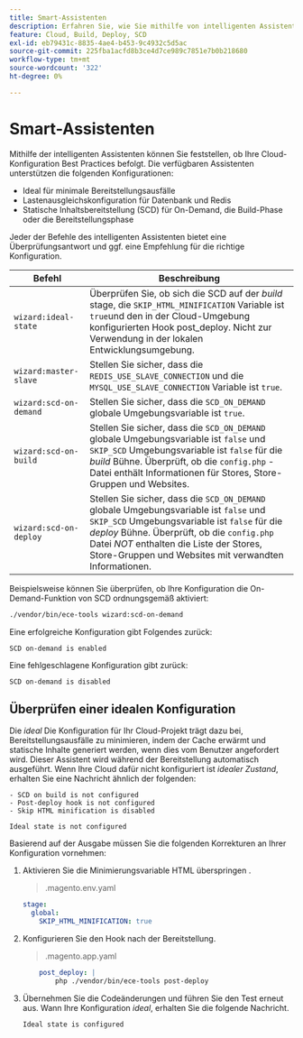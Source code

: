 ```yaml
---
title: Smart-Assistenten
description: Erfahren Sie, wie Sie mithilfe von intelligenten Assistenten bewerten können, ob Ihr Adobe Commerce on Cloud-Infrastrukturprojekt Best Practices für die Bereitstellung befolgt.
feature: Cloud, Build, Deploy, SCD
exl-id: eb79431c-8835-4ae4-b453-9c4932c5d5ac
source-git-commit: 225fba1acfd8b3ce4d7ce989c7851e7b0b218680
workflow-type: tm+mt
source-wordcount: '322'
ht-degree: 0%

---
```


# Smart-Assistenten

Mithilfe der intelligenten Assistenten können Sie feststellen, ob Ihre Cloud-Konfiguration Best Practices befolgt. Die verfügbaren Assistenten unterstützen die folgenden Konfigurationen:

- Ideal für minimale Bereitstellungsausfälle
- Lastenausgleichskonfiguration für Datenbank und Redis
- Statische Inhaltsbereitstellung (SCD) für On-Demand, die Build-Phase oder die Bereitstellungsphase

Jeder der Befehle des intelligenten Assistenten bietet eine Überprüfungsantwort und ggf. eine Empfehlung für die richtige Konfiguration.

| Befehl | Beschreibung |
| ------- | ------------|
| `wizard:ideal-state` | Überprüfen Sie, ob sich die SCD auf der _build_ stage, die `SKIP_HTML_MINIFICATION` Variable ist `true`und den in der Cloud-Umgebung konfigurierten Hook post_deploy. Nicht zur Verwendung in der lokalen Entwicklungsumgebung. |
| `wizard:master-slave` | Stellen Sie sicher, dass die `REDIS_USE_SLAVE_CONNECTION` und die `MYSQL_USE_SLAVE_CONNECTION` Variable ist `true`. |
| `wizard:scd-on-demand` | Stellen Sie sicher, dass die `SCD_ON_DEMAND` globale Umgebungsvariable ist `true`. |
| `wizard:scd-on-build` | Stellen Sie sicher, dass die `SCD_ON_DEMAND` globale Umgebungsvariable ist `false` und `SKIP_SCD` Umgebungsvariable ist `false` für die _build_ Bühne. Überprüft, ob die `config.php` -Datei enthält Informationen für Stores, Store-Gruppen und Websites. |
| `wizard:scd-on-deploy` | Stellen Sie sicher, dass die `SCD_ON_DEMAND` globale Umgebungsvariable ist `false` und `SKIP_SCD` Umgebungsvariable ist `false` für die _deploy_ Bühne. Überprüft, ob die `config.php` Datei _NOT_ enthalten die Liste der Stores, Store-Gruppen und Websites mit verwandten Informationen. |

Beispielsweise können Sie überprüfen, ob Ihre Konfiguration die On-Demand-Funktion von SCD ordnungsgemäß aktiviert:

```bash
./vendor/bin/ece-tools wizard:scd-on-demand
```

Eine erfolgreiche Konfiguration gibt Folgendes zurück:

```terminal
SCD on-demand is enabled
```

Eine fehlgeschlagene Konfiguration gibt zurück:

```terminal
SCD on-demand is disabled
```

## Überprüfen einer idealen Konfiguration

Die _ideal_ Die Konfiguration für Ihr Cloud-Projekt trägt dazu bei, Bereitstellungsausfälle zu minimieren, indem der Cache erwärmt und statische Inhalte generiert werden, wenn dies vom Benutzer angefordert wird. Dieser Assistent wird während der Bereitstellung automatisch ausgeführt. Wenn Ihre Cloud dafür nicht konfiguriert ist _idealer Zustand_, erhalten Sie eine Nachricht ähnlich der folgenden:

```terminal
- SCD on build is not configured
- Post-deploy hook is not configured
- Skip HTML minification is disabled

Ideal state is not configured
```

Basierend auf der Ausgabe müssen Sie die folgenden Korrekturen an Ihrer Konfiguration vornehmen:

1. Aktivieren Sie die Minimierungsvariable HTML überspringen .

   > .magento.env.yaml

   ```yaml
   stage:
     global:
       SKIP_HTML_MINIFICATION: true
   ```

1. Konfigurieren Sie den Hook nach der Bereitstellung.

   > .magento.app.yaml

   ```yaml
       post_deploy: |
           php ./vendor/bin/ece-tools post-deploy
   ```

1. Übernehmen Sie die Codeänderungen und führen Sie den Test erneut aus. Wann Ihre Konfiguration _ideal_, erhalten Sie die folgende Nachricht.

   ```terminal
   Ideal state is configured
   ```
